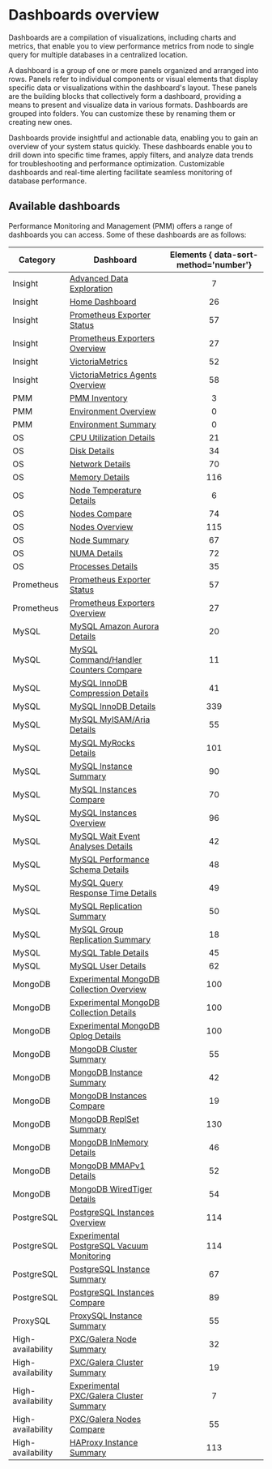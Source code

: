 # Dashboards overview

Dashboards are a compilation of visualizations, including charts and metrics, that enable you to view performance metrics from node to single query for multiple databases in a centralized location.

A dashboard is a group of one or more panels organized and arranged into rows. Panels refer to individual components or visual elements that display specific data or visualizations within the dashboard's layout. These panels are the building blocks that collectively form a dashboard, providing a means to present and visualize data in various formats. Dashboards are grouped into folders. You can customize these by renaming them or creating new ones.

Dashboards provide insightful and actionable data, enabling you to gain an overview of your system status quickly. These dashboards enable you to drill down into specific time frames, apply filters, and analyze data trends for troubleshooting and performance optimization. Customizable dashboards and real-time alerting facilitate seamless monitoring of database performance.


## Available dashboards

Performance Monitoring and Management (PMM) offers a range of dashboards you can access. Some of these dashboards are as follows:

| Category          | Dashboard                                                                                | Elements { data-sort-method='number'} |
|-------------------|------------------------------------------------------------------------------------------|:-------------------------------------:|
| Insight           | [Advanced Data Exploration]                                                              | 7
| Insight           | [Home Dashboard]                                                                         | 26
| Insight           | [Prometheus Exporter Status]                                                             | 57
| Insight           | [Prometheus Exporters Overview]                                                          | 27
| Insight           | [VictoriaMetrics]                                                                        | 52
| Insight           | [VictoriaMetrics Agents Overview]                                                        | 58
| PMM               | [PMM Inventory]                                                                          | 3
| PMM               | [Environment Overview]                                                                   | 0
| PMM               | [Environment Summary]                                                                    | 0
| OS                | [CPU Utilization Details]                                                                | 21
| OS                | [Disk Details]                                                                           | 34
| OS                | [Network Details]                                                                        | 70
| OS                | [Memory Details]                                                                         | 116
| OS                | [Node Temperature Details]                                                               | 6
| OS                | [Nodes Compare]                                                                          | 74
| OS                | [Nodes Overview]                                                                         | 115
| OS                | [Node Summary]                                                                           | 67
| OS                | [NUMA Details]                                                                           | 72
| OS                | [Processes Details]                                                                      | 35
| Prometheus        | [Prometheus Exporter Status]                                                             | 57
| Prometheus        | [Prometheus Exporters Overview]                                                          | 27
| MySQL             | [MySQL Amazon Aurora Details]                                                            | 20
| MySQL             | [MySQL Command/Handler Counters Compare]                                                 | 11
| MySQL             | [MySQL InnoDB Compression Details]                                                       | 41
| MySQL             | [MySQL InnoDB Details]                                                                   | 339
| MySQL             | [MySQL MyISAM/Aria Details]                                                              | 55
| MySQL             | [MySQL MyRocks Details]                                                                  | 101
| MySQL             | [MySQL Instance Summary]                                                                 | 90
| MySQL             | [MySQL Instances Compare]                                                                | 70
| MySQL             | [MySQL Instances Overview]                                                               | 96
| MySQL             | [MySQL Wait Event Analyses Details]                                                      | 42
| MySQL             | [MySQL Performance Schema Details]                                                       | 48
| MySQL             | [MySQL Query Response Time Details]                                                      | 49
| MySQL             | [MySQL Replication Summary]                                                              | 50
| MySQL             | [MySQL Group Replication Summary]                                                        | 18
| MySQL             | [MySQL Table Details]                                                                    | 45
| MySQL             | [MySQL User Details]                                                                     | 62
| MongoDB           | [Experimental MongoDB Collection Overview]                                                             | 100
| MongoDB           | [Experimental MongoDB Collection Details]                                                             | 100
| MongoDB           | [Experimental MongoDB Oplog Details]                                                             | 100
| MongoDB           | [MongoDB Cluster Summary]                                                                | 55
| MongoDB           | [MongoDB Instance Summary]                                                               | 42
| MongoDB           | [MongoDB Instances Compare]                                                              | 19
| MongoDB           | [MongoDB ReplSet Summary]                                                                | 130
| MongoDB           | [MongoDB InMemory Details]                                                               | 46
| MongoDB           | [MongoDB MMAPv1 Details]                                                                 | 52
| MongoDB           | [MongoDB WiredTiger Details]                                                             | 54
| PostgreSQL        | [PostgreSQL Instances Overview]                                                          | 114
| PostgreSQL        | [Experimental PostgreSQL Vacuum Monitoring]                                              | 114
| PostgreSQL        | [PostgreSQL Instance Summary]                                                            | 67
| PostgreSQL        | [PostgreSQL Instances Compare]                                                           | 89
| ProxySQL          | [ProxySQL Instance Summary]                                                              | 55
| High-availability | [PXC/Galera Node Summary]                                                                | 32
| High-availability | [PXC/Galera Cluster Summary]                                                             | 19
| High-availability | [Experimental PXC/Galera Cluster Summary]                                                 | 7
| High-availability | [PXC/Galera Nodes Compare]                                                               | 55
| High-availability | [HAProxy Instance Summary]                                                               | 113

[Advanced Data Exploration]: ../../reference/dashboards/dashboard-advanced-data-exploration.md
[Home Dashboard]: ../../reference/dashboards/dashboard-home.md
[DB Cluster Summary]: ../../reference/dashboards/dashboard-cluster-summary.md
[Prometheus Exporter Status]: ../../reference/dashboards/dashboard-prometheus-exporter-status.md
[Prometheus Exporters Overview]: ../../reference/dashboards/dashboard-prometheus-exporters-overview.md
[VictoriaMetrics]: ../../reference/dashboards/dashboard-victoriametrics.md
[VictoriaMetrics Agents Overview]: ../../reference/dashboards/dashboard-victoriametrics-agents-overview.md
[PMM Inventory]: ../../use/dashboard-inventory.md
[Environment Overview]: ../../reference/dashboards/dashboard-env-overview.md
[Environment Summary]: ../../reference/dashboards/dashboard-environment-summary.md
[CPU Utilization Details]: ../../reference/dashboards/dashboard-cpu-utilization-details.md
[Disk Details]: ../../reference/dashboards/dashboard-disk-details.md
[Network Details]: ../../reference/dashboards/dashboard-network-details.md
[Memory Details]: ../../reference/dashboards/dashboard-memory-details.md
[Node Temperature Details]: ../../reference/dashboards/dashboard-node-temperature-details.md
[Nodes Compare]: ../../reference/dashboards/dashboard-nodes-compare.md
[Nodes Overview]: ../../reference/dashboards/dashboard-nodes-overview.md
[Node Summary]: ../../reference/dashboards/dashboard-node-summary.md
[NUMA Details]: ../../reference/dashboards/dashboard-numa-details.md
[Processes Details]: ../../reference/dashboards/dashboard-processes-details.md
[Prometheus Exporter Status]: ../../reference/dashboards/dashboard-prometheus-exporter-status.md
[Prometheus Exporters Overview]: ../../reference/dashboards/dashboard-prometheus-exporters-overview.md
[MySQL Amazon Aurora Details]: ../../reference/dashboards/dashboard-mysql-amazon-aurora-details.md
[MySQL Command/Handler Counters Compare]: ../../reference/dashboards/dashboard-mysql-command-handler-counters-compare.md
[MySQL InnoDB Compression Details]: ../../reference/dashboards/dashboard-mysql-innodb-compression-details.md
[MySQL InnoDB Details]: ../../reference/dashboards/dashboard-mysql-innodb-details.md
[MySQL MyISAM/Aria Details]: ../../reference/dashboards/dashboard-mysql-myisam-aria-details.md
[MySQL MyRocks Details]: ../../reference/dashboards/dashboard-mysql-myrocks-details.md
[MySQL Instance Summary]: ../../reference/dashboards/dashboard-mysql-instance-summary.md
[MySQL Instances Compare]: ../../reference/dashboards/dashboard-mysql-instances-compare.md
[MySQL Instances Overview]: ../../reference/dashboards/dashboard-mysql-instances-overview.md
[MySQL Wait Event Analyses Details]: ../../reference/dashboards/dashboard-mysql-wait-event-analyses-details.md
[MySQL Performance Schema Details]: ../../reference/dashboards/dashboard-mysql-performance-schema-details.md
[MySQL Query Response Time Details]: ../../reference/dashboards/dashboard-mysql-query-response-time-details.md
[MySQL Replication Summary]: ../../reference/dashboards/dashboard-mysql-replication-summary.md
[MySQL Group Replication Summary]: ../../reference/dashboards/dashboard-mysql-group-replication-summary.md
[MySQL Table Details]: ../../reference/dashboards/dashboard-mysql-table-details.md
[MySQL User Details]: ../../reference/dashboards/dashboard-mysql-user-details.md
[MySQL TokuDB Details]: ../../reference/dashboards/dashboard-mysql-tokudb-details.md
[Experimental MongoDB Collection Overview]: ../../reference/dashboards/dashboard-mongodb-experimental_collection_overview.md
[Experimental MongoDB Collection Details]: ../../reference/dashboards/dashboard-mongodb-experimental_collection_details.md
[Experimental MongoDB Oplog Details]: ../../reference/dashboards/dashboard-mongodb-experimental_oplog.md
[MongoDB Cluster Summary]: ../../reference/dashboards/dashboard-mongodb-cluster-summary.md
[MongoDB Instance Summary]: ../../reference/dashboards/dashboard-mongodb-instance-summary.md
[MongoDB Instances Overview]: ../../reference/dashboards/dashboard-mongodb-instances-overview.md
[MongoDB Instances Compare]: ../../reference/dashboards/dashboard-mongodb-instances-compare.md
[MongoDB ReplSet Summary]: ../../reference/dashboards/dashboard-mongodb-replset-summary.md
[MongoDB InMemory Details]: ../../reference/dashboards/dashboard-mongodb-inmemory-details.md
[MongoDB MMAPv1 Details]: ../../reference/dashboards/dashboard-mongodb-mmapv1-details.md
[MongoDB WiredTiger Details]: ../../reference/dashboards/dashboard-mongodb-wiredtiger-details.md
[Experimental PostgreSQL Vacuum Monitoring]: ../../reference/dashboards/dashboard-postgresql-vacuum-monitoring-experimental.md
[PostgreSQL Instances Overview]: ../../reference/dashboards/dashboard-postgresql-instances-overview.md
[PostgreSQL Instance Summary]: ../../reference/dashboards/dashboard-postgresql-instance-summary.md
[PostgreSQL Instances Compare]: ../../reference/dashboards/dashboard-postgresql-instances-compare.md
[ProxySQL Instance Summary]: ../../reference/dashboards/dashboard-proxysql-instance-summary.md
[PXC/Galera Node Summary]: ../../reference/dashboards/dashboard-pxc-galera-node-summary.md
[PXC/Galera Cluster Summary]: ../../reference/dashboards/dashboard-pxc-galera-cluster-summary.md
[Experimental PXC/Galera Cluster Summary]: ../../reference/dashboards/dashboard-pxc-galera-cluster-summary-experimental.md
[PXC/Galera Nodes Compare]: ../../reference/dashboards/dashboard-pxc-galera-nodes-compare.md
[HAProxy Instance Summary]: ../../reference/dashboards/dashboard-haproxy-instance-summary.md
